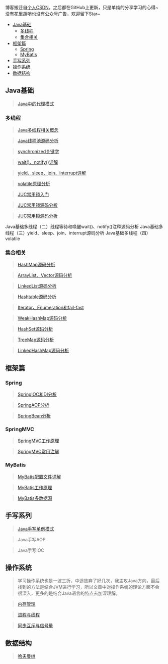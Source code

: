 博客搬迁自[个人CSDN](https://blog.csdn.net/weixin_43184769)，之后都在GitHub上更新，只是单纯的分享学习的心得~  没有花里胡哨也没有公众号广告，欢迎留下Star~

* [Java基础](#java%E5%9F%BA%E7%A1%80)
  * [多线程](#%E5%A4%9A%E7%BA%BF%E7%A8%8B)
  * [集合相关](#%E9%9B%86%E5%90%88%E7%9B%B8%E5%85%B3)
* [框架篇](#%E6%A1%86%E6%9E%B6%E7%AF%87)
  * [Spring](#spring)
  * [MyBatis](#mybatis)
* [手写系列](#%E6%89%8B%E5%86%99%E7%B3%BB%E5%88%97)
* [操作系统](#%E6%93%8D%E4%BD%9C%E7%B3%BB%E7%BB%9F)
* [数据结构](#%E6%95%B0%E6%8D%AE%E7%BB%93%E6%9E%84)

## Java基础
> [Java中的代理模式](https://github.com/Coder999z/Java-Notes/blob/master/docs/java/Java中的代理模式.md)

### 多线程
> [Java多线程相关概念](https://github.com/Coder999z/Java-Notes/blob/master/docs/java/Java多线程相关概念.md)

> [Java线程池源码分析](https://github.com/Coder999z/Java-Notes/blob/master/docs/java/Java线程池源码分析.md)

> [synchronized关键字](https://github.com/Coder999z/Java-Notes/blob/master/docs/java/synchronized关键字.md)

> [wait()、notify()详解](https://github.com/Coder999z/Java-Notes/blob/master/docs/java/synchronized2.md)

> [yield、sleep、join、interrupt详解](https://github.com/Coder999z/Java-Notes/blob/master/docs/java/synchronized3.md)

> [volatile原理分析](https://github.com/Coder999z/Java-Notes/blob/master/docs/java/volatile原理分析.md)

> [JUC常用锁入门](https://github.com/Coder999z/Java-Notes/blob/master/docs/java/JUC锁入门.md)

> [JUC常用锁源码分析](https://github.com/Coder999z/Java-Notes/blob/master/docs/java/JUC锁源码分析.md)

> [JUC常用锁源码分析](https://github.com/Coder999z/Java-Notes/blob/master/docs/java/JUC锁源码分析.md)




Java基础多线程（二）线程等待和唤醒wait()、notify()注释源码分析
Java基础多线程（三）yield、sleep、join、interrupt源码分析
Java基础多线程（四）volatile



### 集合相关
> [HashMap源码分析](https://github.com/Coder999z/Java-Notes/blob/master/docs/java/HashMap源码.md)

> [ArrayList、Vector源码分析](https://github.com/Coder999z/Java-Notes/blob/master/docs/java/ArrayList、Vector源码分析.md)

> [LinkedList源码分析](https://github.com/Coder999z/Java-Notes/blob/master/docs/java/LinkedList源码解析.md)

> [Hashtable源码分析](https://github.com/Coder999z/Java-Notes/blob/master/docs/java/Hashtable源码分析.md)

> [Iterator、Enumeration和fail-fast](https://github.com/Coder999z/Java-Notes/blob/master/docs/java/Iterator、Enumeration和fail-fast.md)

> [WeakHashMap源码分析](https://github.com/Coder999z/Java-Notes/blob/master/docs/java/WeakHashMap源码分析.md)

> [HashSet源码分析](https://github.com/Coder999z/Java-Notes/blob/master/docs/java/HashSet源码分析.md)

> [TreeMap源码分析](https://github.com/Coder999z/Java-Notes/blob/master/docs/java/TreeMap源码分析.md)

> [LinkedHashMap源码分析](https://github.com/Coder999z/Java-Notes/blob/master/docs/java/LinkedHashMap源码分析.md)

## 框架篇
### Spring
> [SpringIOC和DI分析](https://github.com/Coder999z/Java-Notes/blob/master/docs/framework/spring/SpringIOC和DI原理分析.md)

> [SpringAOP分析](https://github.com/Coder999z/Java-Notes/blob/master/docs/framework/spring/SpringAOP分析.md)

> [SpringBean分析](https://github.com/Coder999z/Java-Notes/blob/master/docs/framework/spring/SpringBean分析.md)

### SpringMVC

> [SpringMVC工作原理](https://github.com/Coder999z/Java-Notes/blob/master/docs/framework/spring/SpringMVC工作原理.md)

> [SpringMVC常用注解](https://github.com/Coder999z/Java-Notes/blob/master/docs/framework/spring/SpringMVC常用注解.md)

### MyBatis
> [MyBatis配置文件详解](https://github.com/Coder999z/Java-Notes/blob/master/docs/framework/mybatis/MyBatis配置文件详解.md)

> [MyBatis工作原理](https://github.com/Coder999z/Java-Notes/blob/master/docs/framework/mybatis/MyBatis工作原理.md)

> [MyBatis多数据源](https://github.com/Coder999z/Java-Notes/blob/master/docs/framework/mybatis/MyBatis多数据源.md)



## 手写系列 
> [Java手写单例模式](https://github.com/Coder999z/Java-Notes/blob/master/docs/java/Java手写单例模式.md)

> Java手写AOP

> Java手写IOC
## 操作系统

> 学习操作系统也是一波三折，中途放弃了好几次，我主攻Java方向，最后找到的方法是结合JVM进行学习，所以文章中对操作系统的理论方面不会很深入，更多的是结合Java语言的特点去加深理解。

> [内存管理](https://github.com/Coder999z/Java-Notes/blob/master/docs/os/%E6%93%8D%E4%BD%9C%E7%B3%BB%E7%BB%9F%E4%B9%8B%E5%86%85%E5%AD%98.md)
 
>[进程与线程](https://github.com/Coder999z/Java-Notes/blob/master/docs/os/操作系统之进程.md)
 
> [同步互斥与信号量](https://github.com/Coder999z/Java-Notes/blob/master/docs/os/操作系统之同步与信号量.md)
## 数据结构
> [哈夫曼树](https://github.com/Coder999z/Java-Notes/blob/master/docs/datastructure/哈夫曼树.md)